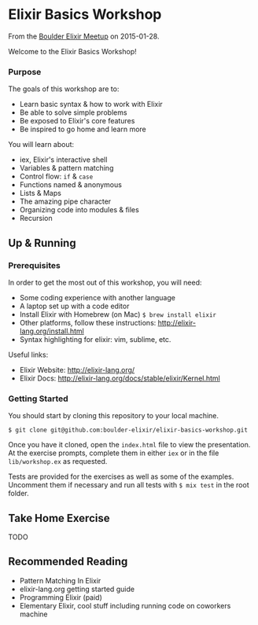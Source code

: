 # Elixir Basics Workshop
From the [Boulder Elixir Meetup](http://www.meetup.com/boulder-elixir/events/227501746/) on 2015-01-28.

Welcome to the Elixir Basics Workshop!

### Purpose
The goals of this workshop are to:
- Learn basic syntax & how to work with Elixir
- Be able to solve simple problems
- Be exposed to Elixir's core features
- Be inspired to go home and learn more

You will learn about:
- iex, Elixir's interactive shell
- Variables & pattern matching
- Control flow: `if` & `case`
- Functions named & anonymous
- Lists & Maps
- The amazing pipe character
- Organizing code into modules & files
- Recursion

## Up & Running
### Prerequisites
In order to get the most out of this workshop, you will need:
- Some coding experience with another language
- A laptop set up with a code editor
- Install Elixir with Homebrew (on Mac) `$ brew install elixir`
- Other platforms, follow these instructions: http://elixir-lang.org/install.html
- Syntax highlighting for elixir: vim, sublime, etc.

Useful links:
- Elixir Website: http://elixir-lang.org/
- Elixir Docs: http://elixir-lang.org/docs/stable/elixir/Kernel.html

### Getting Started
You should start by cloning this repository to your local machine.

`$ git clone git@github.com:boulder-elixir/elixir-basics-workshop.git`

Once you have it cloned, open the `index.html` file to view the presentation. At the exercise prompts, complete them in either `iex` or in the file `lib/workshop.ex` as requested.

Tests are provided for the exercises as well as some of the examples. Uncomment them if necessary and run all tests with `$ mix test` in the root folder.

## Take Home Exercise
TODO

## Recommended Reading
- Pattern Matching In Elixir
- elixir-lang.org getting started guide
- Programming Elixir (paid)
- Elementary Elixir, cool stuff including running code on coworkers machine
